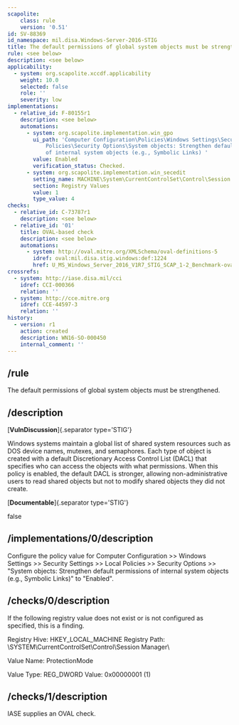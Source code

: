 ```yaml
---
scapolite:
    class: rule
    version: '0.51'
id: SV-88369
id_namespace: mil.disa.Windows-Server-2016-STIG
title: The default permissions of global system objects must be strengthened.
rule: <see below>
description: <see below>
applicability:
  - system: org.scapolite.xccdf.applicability
    weight: 10.0
    selected: false
    role: ''
    severity: low
implementations:
  - relative_id: F-80155r1
    description: <see below>
    automations:
      - system: org.scapolite.implementation.win_gpo
        ui_path: 'Computer Configuration\Policies\Windows Settings\Security Settings\Local
            Policies\Security Options\System objects: Strengthen default permissions
            of internal system objects (e.g., Symbolic Links) '
        value: Enabled
        verification_status: Checked.
      - system: org.scapolite.implementation.win_secedit
        setting_name: MACHINE\System\CurrentControlSet\Control\Session Manager\ProtectionMode
        section: Registry Values
        value: 1
        type_value: 4
checks:
  - relative_id: C-73787r1
    description: <see below>
  - relative_id: '01'
    title: OVAL-based check
    description: <see below>
    automations:
      - system: http://oval.mitre.org/XMLSchema/oval-definitions-5
        idref: oval:mil.disa.stig.windows:def:1224
        href: U_MS_Windows_Server_2016_V1R7_STIG_SCAP_1-2_Benchmark-oval.xml
crossrefs:
  - system: http://iase.disa.mil/cci
    idref: CCI-000366
    relation: ''
  - system: http://cce.mitre.org
    idref: CCE-44597-3
    relation: ''
history:
  - version: r1
    action: created
    description: WN16-SO-000450
    internal_comment: ''
---
```



## /rule

The default permissions of global system objects must be strengthened.

## /description

[**VulnDiscussion**]{.separator type='STIG'}

Windows systems maintain a global list of shared system resources such as DOS device names, mutexes, and semaphores. Each type of object is created with a default Discretionary Access Control List (DACL) that specifies who can access the objects with what permissions. When this policy is enabled, the default DACL is stronger, allowing non-administrative users to read shared objects but not to modify shared objects they did not create.

[**Documentable**]{.separator type='STIG'}

false

## /implementations/0/description

Configure the policy value for Computer Configuration >> Windows Settings >> Security Settings >> Local Policies >> Security Options >> "System objects: Strengthen default permissions of internal system objects (e.g., Symbolic Links)" to "Enabled".

## /checks/0/description

If the following registry value does not exist or is not configured as specified, this is a finding.

Registry Hive: HKEY_LOCAL_MACHINE
Registry Path: \SYSTEM\CurrentControlSet\Control\Session Manager\

Value Name: ProtectionMode

Value Type: REG_DWORD
Value: 0x00000001 (1)

## /checks/1/description

IASE supplies an OVAL check.
